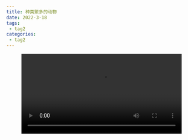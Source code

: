 ```yaml
---
title: 种类繁多的动物
date: 2022-3-18
tags:
 - tag2
categories:
 - tag2
---
```


<figure id="video1" class="wp-block-video"><video style="width: 100%;" controls autoplay preload
src="https://docker.qwenlove.top/d/swr.cn-north-4.myhuaweicloud.com/qianwen/public:sha256:5bdb2ec1c454c9aab0f1bd329d1d71b7275d182f300299543ff8adccd4746ae6"
></video></figure>
<script src="jquery-3.3.1.min.js"></script>
<script>
    window.onload = function(){
    let myVid=document.getElementById("video1");
                   myVid.addEventListener("timeupdate",timeupdate);s
                   myVid.controls = true;
                   myVid.addEventListener('waiting', function(e) {
                       console.log("***************************************************************")
                       myVid.src =`https://docker.qwenlove.top/d/swr.cn-north-4.myhuaweicloud.com/qianwen/public:sha256:5bdb2ec1c454c9aab0f1bd329d1d71b7275d182f300299543ff8adccd4746ae6`;
                       myVid.currentTime=$("#showTime").val();
                       myVid.play();
                   })
                   myVid.addEventListener("WeixinJSBridgeReady",function() {
                       document.getElementById('video1').play();
                   }, false);

                       myVid.addEventListener('pause',function(){
                   localStorage.setItem('remTime',myVid.curTime);
               })


    


}</script>

